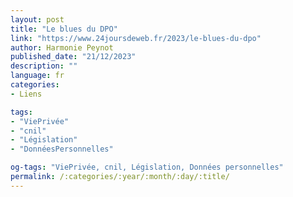```yaml
---
layout: post
title: "Le blues du DPO"
link: "https://www.24joursdeweb.fr/2023/le-blues-du-dpo"
author: Harmonie Peynot
published_date: "21/12/2023"
description: ""
language: fr
categories:
- Liens

tags:
- "ViePrivée"
- "cnil"
- "Législation"
- "DonnéesPersonnelles"

og-tags: "ViePrivée, cnil, Législation, Données personnelles"
permalink: /:categories/:year/:month/:day/:title/
---
```

